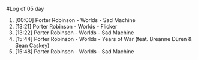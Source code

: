 #Log of 05 day

1. [00:00] Porter Robinson - Worlds - Sad Machine
1. [13:21] Porter Robinson - Worlds - Flicker
1. [13:22] Porter Robinson - Worlds - Sad Machine
1. [15:44] Porter Robinson - Worlds - Years of War (feat. Breanne Düren & Sean Caskey)
1. [15:48] Porter Robinson - Worlds - Sad Machine
